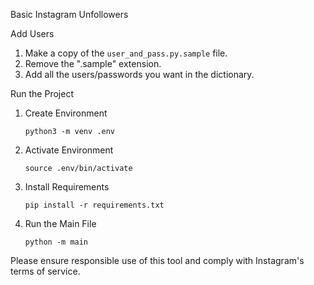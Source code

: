 Basic Instagram Unfollowers

Add Users

1. Make a copy of the `user_and_pass.py.sample` file.
2. Remove the ".sample" extension.
3. Add all the users/passwords you want in the dictionary.

Run the Project

1. Create Environment

   ```
   python3 -m venv .env
   ```

2. Activate Environment

   ```
   source .env/bin/activate
   ```

3. Install Requirements

   ```
   pip install -r requirements.txt
   ```

4. Run the Main File

   ```
   python -m main
   ```

Please ensure responsible use of this tool and comply with Instagram's terms of service.


